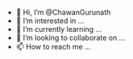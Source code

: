 - 👋 Hi, I’m @ChawanGurunath
- 👀 I’m interested in ...
- 🌱 I’m currently learning ...
- 💞️ I’m looking to collaborate on ...
- 📫 How to reach me ...

<!---
ChawanGurunath/ChawanGurunath is a ✨ special ✨ repository because its `README.md` (this file) appears on your GitHub profile.
You can click the Preview link to take a look at your changes.
--->
